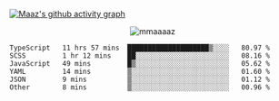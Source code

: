 [![Maaz's github activity graph](https://activity-graph.herokuapp.com/graph?username=mmaaaaz&bg_color=000000&color=ffffff&line=0000ff&point=00cece&area=true&hide_border=true)](https://github.com/ashutosh00710/github-readme-activity-graph)

<p align="center"> <img src="https://komarev.com/ghpvc/?username=mmaaaaz&label=PROFILE+VIEWS&color=22223b&style=for-the-badge" alt="mmaaaaz" /> </p>


<!--START_SECTION:waka-->

```text
TypeScript   11 hrs 57 mins  ████████████████████▒░░░░   80.97 %
SCSS         1 hr 12 mins    ██░░░░░░░░░░░░░░░░░░░░░░░   08.16 %
JavaScript   49 mins         █▒░░░░░░░░░░░░░░░░░░░░░░░   05.62 %
YAML         14 mins         ▒░░░░░░░░░░░░░░░░░░░░░░░░   01.60 %
JSON         9 mins          ▒░░░░░░░░░░░░░░░░░░░░░░░░   01.12 %
Other        8 mins          ▒░░░░░░░░░░░░░░░░░░░░░░░░   00.96 %
```

<!--END_SECTION:waka-->
